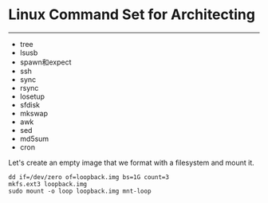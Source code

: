 # Linux Command Set for Architecting
--------------------------------------------------------------------------------

- tree
- lsusb
- spawn和expect
- ssh
- sync
- rsync
- losetup
- sfdisk
- mkswap
- awk
- sed
- md5sum
- cron

Let's create an empty image that we format with a filesystem and mount it.

    dd if=/dev/zero of=loopback.img bs=1G count=3
    mkfs.ext3 loopback.img
    sudo mount -o loop loopback.img mnt-loop

